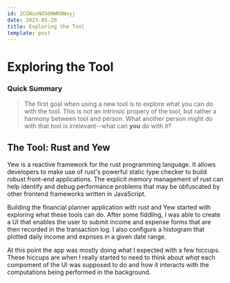 ```yaml
---
id: 2CGWuxNOS6NWKNWxyj
date: 2023-05-20
title: Exploring the Tool
template: post
---
```


# Exploring the Tool

### Quick Summary

> The first goal when using a new tool is to explore what you can do with the
  tool. This is not an intrinsic propery of the tool, but rather a harmony between
  tool and person. What another person might do with that tool is irrelevant--what
  can **you** do with it?

## The Tool: Rust and Yew

Yew is a reactive framework for the rust programming language. It allows
developers to make use of rust's powerful static type checker to build robust
front-end applications. The explicit memory management of rust can help identify
and debug performance problems that may be obfuscated by other frontend
frameworks written in JavaScript.

Building the financial planner application with rust and Yew started with
exploring what these tools can do. After some fiddling, I was able to create
a UI that enables the user to submit income and expense forms that are then
recorded in the transaction log. I also configure a histogram that plotted daily
income and expnses in a given date range.

At this point the app was mostly doing what I expected with a few hiccups. These
hiccups are when I really started to need to think about *what* each compoment
of the UI was supposed to do and how it interacts with the computations being
performed in the background.
